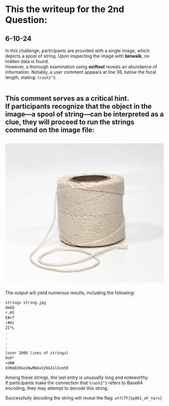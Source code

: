# This the writeup for the 2nd Question:
## 6-10-24
In this challenge, participants are provided with a single image, which depicts a spool of string. Upon inspecting the image with **binwalk**, no hidden data is found. <br>
However, a thorough examination using **exiftool** reveals an abundance of information. Notably, a user comment appears at line 36, below the focal length, stating: `trash2^3`.<br><br>

This comment serves as a critical hint. <br>
If participants recognize that the object in the image—a spool of string—can be interpreted as a clue, they will proceed to run the **strings** command on the image file:
---
![image](./string.jpg)
---
The output will yield numerous results, including the following:

```
strings string.jpg
deE@
r.HS
E#=7
!#@i
ZI*L
.
.
.
.
(over 2000 lines of strings)
UsO*
=VN#
d3RmQ1RGe1NwMDAxX29GX1lhcm59
```
Among these strings, the last entry is unusually long and noteworthy.<br>
If participants make the connection that `trash2^3` refers to Base64 encoding, they may attempt to decode this string.<br>

Successfully decoding the string will reveal the flag: ``wtfCTF{Sp001_oF_Yarn}``
